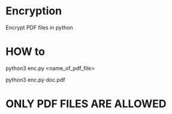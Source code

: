 # Encryption

Encrypt PDF files in python

# HOW to

python3 enc.py <name_of_pdf_file>

python3 enc.py doc.pdf


# ONLY PDF FILES ARE ALLOWED

